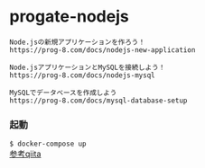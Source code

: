 # progate-nodejs
    Node.jsの新規アプリケーションを作ろう！
    https://prog-8.com/docs/nodejs-new-application
    
    Node.jsアプリケーションとMySQLを接続しよう！
    https://prog-8.com/docs/nodejs-mysql

    MySQLでデータベースを作成しよう
    https://prog-8.com/docs/mysql-database-setup
### 起動
```$ docker-compose up```
<br>
[参考qiita](https://qiita.com/sho_U/items/52e221877a271146ce84)